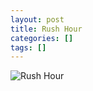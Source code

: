 ```yaml
---
layout: post
title: Rush Hour
categories: []
tags: []
---
```

![Rush Hour](https://m.media-amazon.com/images/M/MV5BYWM2NDZmYmYtNzlmZC00M2MyLWJmOGUtMjhiYmQ2OGU1YTE1L2ltYWdlL2ltYWdlXkEyXkFqcGdeQXVyMTQxNzMzNDI@._V1.jpg)
